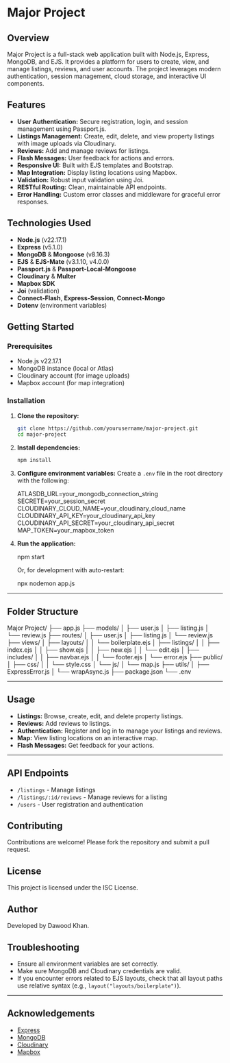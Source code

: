 # Major Project

## Overview

Major Project is a full-stack web application built with Node.js, Express, MongoDB, and EJS. It provides a platform for users to create, view, and manage listings, reviews, and user accounts. The project leverages modern authentication, session management, cloud storage, and interactive UI components.


## Features

- **User Authentication:** Secure registration, login, and session management using Passport.js.
- **Listings Management:** Create, edit, delete, and view property listings with image uploads via Cloudinary.
- **Reviews:** Add and manage reviews for listings.
- **Flash Messages:** User feedback for actions and errors.
- **Responsive UI:** Built with EJS templates and Bootstrap.
- **Map Integration:** Display listing locations using Mapbox.
- **Validation:** Robust input validation using Joi.
- **RESTful Routing:** Clean, maintainable API endpoints.
- **Error Handling:** Custom error classes and middleware for graceful error responses.


## Technologies Used

- **Node.js** (v22.17.1)
- **Express** (v5.1.0)
- **MongoDB** & **Mongoose** (v8.16.3)
- **EJS** & **EJS-Mate** (v3.1.10, v4.0.0)
- **Passport.js** & **Passport-Local-Mongoose**
- **Cloudinary** & **Multer**
- **Mapbox SDK**
- **Joi** (validation)
- **Connect-Flash**, **Express-Session**, **Connect-Mongo**
- **Dotenv** (environment variables)


## Getting Started

### Prerequisites

- Node.js v22.17.1
- MongoDB instance (local or Atlas)
- Cloudinary account (for image uploads)
- Mapbox account (for map integration)

### Installation

1. **Clone the repository:**
   ```sh
   git clone https://github.com/yourusername/major-project.git
   cd major-project
   ```

2. **Install dependencies:**
   ```sh
   npm install
   ```

3. **Configure environment variables:**
   Create a `.env` file in the root directory with the following:

   ATLASDB_URL=your_mongodb_connection_string
   SECRETE=your_session_secret
   CLOUDINARY_CLOUD_NAME=your_cloudinary_cloud_name
   CLOUDINARY_API_KEY=your_cloudinary_api_key
   CLOUDINARY_API_SECRET=your_cloudinary_api_secret
   MAP_TOKEN=your_mapbox_token

4. **Run the application:**
  
   npm start
   
   Or, for development with auto-restart:
   
   npx nodemon app.js
   

---

## Folder Structure


Major Project/
├── app.js
├── models/
│   ├── user.js
│   ├── listing.js
│   └── review.js
├── routes/
│   ├── user.js
│   ├── listing.js
│   └── review.js
├── views/
│   ├── layouts/
│   │   └── boilerplate.ejs
│   ├── listings/
│   │   ├── index.ejs
│   │   ├── show.ejs
│   │   ├── new.ejs
│   │   └── edit.ejs
│   ├── includes/
│   │   ├── navbar.ejs
│   │   └── footer.ejs
│   └── error.ejs
├── public/
│   ├── css/
│   │   └── style.css
│   └── js/
│       └── map.js
├── utils/
│   ├── ExpressError.js
│   └── wrapAsync.js
├── package.json
└── .env


---

## Usage

- **Listings:** Browse, create, edit, and delete property listings.
- **Reviews:** Add reviews to listings.
- **Authentication:** Register and log in to manage your listings and reviews.
- **Map:** View listing locations on an interactive map.
- **Flash Messages:** Get feedback for your actions.

---

## API Endpoints

- `/listings` - Manage listings
- `/listings/:id/reviews` - Manage reviews for a listing
- `/users` - User registration and authentication


## Contributing

Contributions are welcome! Please fork the repository and submit a pull request.


## License

This project is licensed under the ISC License.


## Author

Developed by Dawood Khan.


## Troubleshooting

- Ensure all environment variables are set correctly.
- Make sure MongoDB and Cloudinary credentials are valid.
- If you encounter errors related to EJS layouts, check that all layout paths use relative syntax (e.g., `layout("layouts/boilerplate")`).

---

## Acknowledgements

- [Express](https://expressjs.com/)
- [MongoDB](https://www.mongodb.com/)
- [Cloudinary](https://cloudinary.com/)
- [Mapbox](https://www.mapbox.com/)